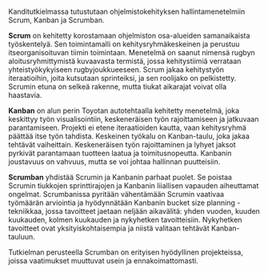 Kanditutkielmassa tutustutaan ohjelmistokehityksen hallintamenetelmiin Scrum, Kanban ja Scrumban.

**Scrum** on kehitetty korostamaan ohjelmiston osa-alueiden samanaikaista työskentelyä. Sen toimintamalli on kehitysryhmäkeskeinen ja perustuu itseorganisoituvan tiimin toimintaan. Menetelmä on saanut nimensä rugbyn aloitusryhmittymistä kuvaavasta termistä, jossa kehitystiimiä verrataan yhteistyökykyiseen rugbyjoukkueeseen. Scrum jakaa kehitystyön iteraatioihin, joita kutsutaan sprinteiksi, ja sen roolijako on pelkistetty. Scrumin etuna on selkeä rakenne, mutta tiukat aikarajat voivat olla haastavia.

**Kanban** on alun perin Toyotan autotehtaalla kehitetty menetelmä, joka keskittyy työn visualisointiin, keskeneräisen työn rajoittamiseen ja jatkuvaan parantamiseen. Projekti ei etene iteraatioiden kautta, vaan kehitysryhmä päättää itse työn tahdista. Keskeinen työkalu on Kanban-taulu, joka jakaa tehtävät vaiheittain. Keskeneräisen työn rajoittaminen ja lyhyet jaksot pyrkivät parantamaan tuotteen laatua ja toimitusnopeutta. Kanbanin joustavuus on vahvuus, mutta se voi johtaa hallinnan puutteisiin.

**Scrumban** yhdistää Scrumin ja Kanbanin parhaat puolet. Se poistaa Scrumin tiukkojen sprinttirajojen ja Kanbanin liiallisen vapauden aiheuttamat ongelmat. Scrumbanissa pyritään vähentämään Scrumin vaativaa työmäärän arviointia ja hyödynnätään Kanbanin bucket size planning -tekniikkaa, jossa tavoitteet jaetaan neljään aikavälitä: yhden vuoden, kuuden kuukauden, kolmen kuukauden ja nykyhetken tavoitteisiin. Nykyhetken tavoitteet ovat yksityiskohtaisempia ja niistä valitaan tehtävät Kanban-tauluun.

Tutkielman perusteella Scrumban on erityisen hyödyllinen projekteissa, joissa vaatimukset muuttuvat usein ja ennakoimattomasti.
